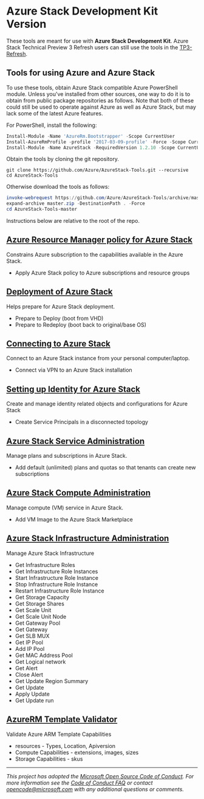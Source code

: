 # Azure Stack Development Kit Version

These tools are meant for use with **Azure Stack Development Kit**. Azure Stack Technical Preview 3 Refresh users can still use the tools in the [TP3-Refresh](https://github.com/Azure/AzureStack-Tools/tree/TP3-Refresh).

## Tools for using Azure and Azure Stack

To use these tools, obtain Azure Stack compatible Azure PowerShell module. Unless you've installed from other sources, one way to do it is to obtain from public package repositories as follows. Note that both of these could still be used to operate against Azure as well as Azure Stack, but may lack some of the latest Azure features.

For PowerShell, install the following:

```powershell
Install-Module -Name 'AzureRm.Bootstrapper' -Scope CurrentUser
Install-AzureRmProfile -profile '2017-03-09-profile' -Force -Scope CurrentUser
Install-Module -Name AzureStack -RequiredVersion 1.2.10 -Scope CurrentUser
```

Obtain the tools by cloning the git repository.

```commandline
git clone https://github.com/Azure/AzureStack-Tools.git --recursive
cd AzureStack-Tools
```

Otherwise download the tools as follows:

```powershell
invoke-webrequest https://github.com/Azure/AzureStack-Tools/archive/master.zip -OutFile master.zip
expand-archive master.zip -DestinationPath . -Force
cd AzureStack-Tools-master
```

Instructions below are relative to the root of the repo.

## [Azure Resource Manager policy for Azure Stack](Policy)

Constrains Azure subscription to the capabilities available in the Azure Stack.

- Apply Azure Stack policy to Azure subscriptions and resource groups

## [Deployment of Azure Stack](Deployment)

Helps prepare for Azure Stack deployment.

- Prepare to Deploy (boot from VHD)
- Prepare to Redeploy (boot back to original/base OS)

## [Connecting to Azure Stack](Connect)

Connect to an Azure Stack instance from your personal computer/laptop.

- Connect via VPN to an Azure Stack installation

## [Setting up Identity for Azure Stack](Identity)

Create and manage identity related objects and configurations for Azure Stack

- Create Service Principals in a disconnected topology

## [Azure Stack Service Administration](ServiceAdmin)

Manage plans and subscriptions in Azure Stack.

- Add default (unlimited) plans and quotas so that tenants can create new subscriptions

## [Azure Stack Compute Administration](ComputeAdmin)

Manage compute (VM) service in Azure Stack.

- Add VM Image to the Azure Stack Marketplace

## [Azure Stack Infrastructure Administration](Infrastructure)

Manage Azure Stack Infrastructure

- Get Infrastructure Roles
- Get Infrastructure Role Instances
- Start Infrastructure Role Instance
- Stop Infrastructure Role Instance
- Restart Infrastructure Role Instance
- Get Storage Capacity
- Get Storage Shares
- Get Scale Unit
- Get Scale Unit Node
- Get Gateway Pool
- Get Gateway
- Get SLB MUX
- Get IP Pool
- Add IP Pool
- Get MAC Address Pool
- Get Logical network
- Get Alert
- Close Alert
- Get Update Region Summary
- Get Update
- Apply Update
- Get Update run

## [AzureRM Template Validator](TemplateValidator)

Validate Azure ARM Template Capabilities

- resources - Types, Location, Apiversion
- Compute Capabilities - extensions, images, sizes
- Storage Capabilities - skus

---
_This project has adopted the [Microsoft Open Source Code of Conduct](https://opensource.microsoft.com/codeofconduct/). For more information see the [Code of Conduct FAQ](https://opensource.microsoft.com/codeofconduct/faq/) or contact [opencode@microsoft.com](mailto:opencode@microsoft.com) with any additional questions or comments._
